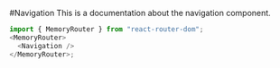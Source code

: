 #Navigation
This is a documentation about the navigation component.

```js
import { MemoryRouter } from "react-router-dom";
<MemoryRouter>
  <Navigation />
</MemoryRouter>;
```
